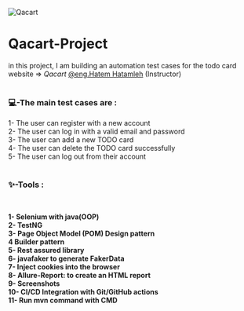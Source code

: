 
![Qacart](https://github.com/user-attachments/assets/c1777d4f-2c0e-46fd-8a79-e25a79959690)
# Qacart-Project
in this project, I am building an automation test cases for the todo card website => *Qacart* [@eng.Hatem Hatamleh](https://github.com/Hatamleh) (Instructor)
# <h3 align="left">💻-The main test cases are :</h3><be>
1- The user can register with a new account <br>
2- The user can log in with a valid email and password<br>
3- The user can add a new TODO card<br>
4- The user can delete the TODO card successfully<br>
5- The user can log out from their account<br>
# <h3 align="left">✨-Tools :</h3><br>
**1- Selenium with java(OOP)** <br>
**2- TestNG**<br>
**3- Page Object Model (POM) Design pattern**<br>
**4 Builder pattern**<br>
**5- Rest assured library** <br>
**6- javafaker to generate FakerData**<br>
**7- Inject cookies into the browser**<br>
**8- Allure-Report: to create an HTML report** <br>
**9- Screenshots**<br>
**10- CI/CD Integration with Git/GitHub actions**<br>
**11- Run mvn command with CMD**




